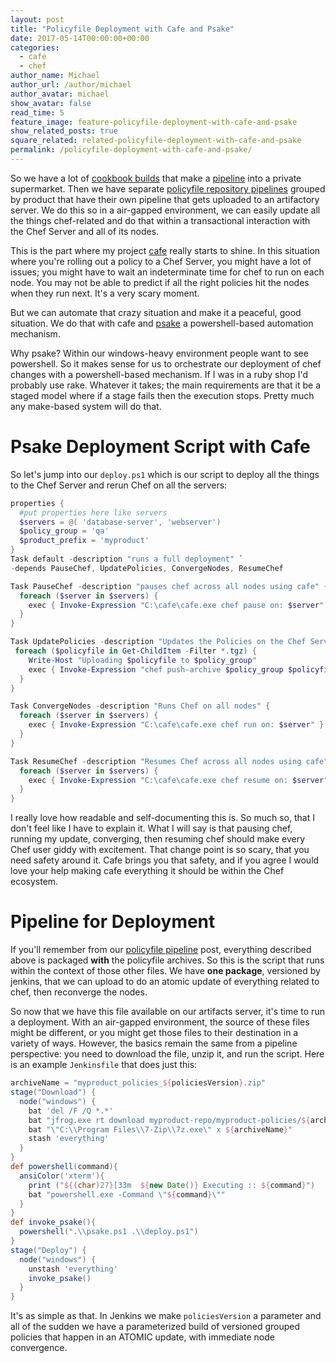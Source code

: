 ```yaml
---
layout: post
title: "Policyfile Deployment with Cafe and Psake"
date: 2017-05-14T00:00:00+00:00
categories:
  - cafe
  - chef
author_name: Michael
author_url: /author/michael
author_avatar: michael
show_avatar: false
read_time: 5
feature_image: feature-policyfile-deployment-with-cafe-and-psake
show_related_posts: true
square_related: related-policyfile-deployment-with-cafe-and-psake
permalink: /policyfile-deployment-with-cafe-and-psake/
---
```

So we have a lot of [cookbook builds](/cookbook-development-with-rakefile/) that make a [pipeline](/cookbook-pipeline-with-jenkinsfile/) into a private supermarket. Then we have separate [policyfile repository pipelines](/policyfile-pipeline-with-jenkinsfile/) grouped by product that have their own pipeline that gets uploaded to an artifactory server. We do this so in a air-gapped environment, we can easily update all the things chef-related and do that within a transactional interaction with the Chef Server and all of its nodes.

This is the part where my project [cafe](/introducing-cafe/) really starts to shine. In this situation where you're rolling out a policy to a Chef Server, you might have a lot of issues; you might have to wait an indeterminate time for chef to run on each node. You may not be able to predict if all the right policies hit the nodes when they run next. It's a very scary moment.

But we can automate that crazy situation and make it a peaceful, good situation. We do that with cafe and [psake](https://github.com/psake/psake) a powershell-based automation mechanism.

Why psake? Within our windows-heavy environment people want to see powershell. So it makes sense for us to orchestrate our deployment of chef changes with a powershell-based mechanism. If I was in a ruby shop I'd probably use rake. Whatever it takes; the main requirements are that it be a staged model where if a stage fails then the execution stops. Pretty much any make-based system will do that.

# Psake Deployment Script with Cafe

So let's jump into our `deploy.ps1` which is our script to deploy all the things to the Chef Server and rerun Chef on all the servers:

```powershell
properties {
  #put properties here like servers
  $servers = @( 'database-server', 'webserver')
  $policy_group = 'qa'
  $product_prefix = 'myproduct'
}
Task default -description "runs a full deployment" `
-depends PauseChef, UpdatePolicies, ConvergeNodes, ResumeChef

Task PauseChef -description "pauses chef across all nodes using cafe" {
  foreach ($server in $servers) {
    exec { Invoke-Expression "C:\cafe\cafe.exe chef pause on: $server" }
  }
}

Task UpdatePolicies -description "Updates the Policies on the Chef Server" {
 foreach ($policyfile in Get-ChildItem -Filter *.tgz) {
    Write-Host "Uploading $policyfile to $policy_group"
    exec { Invoke-Expression "chef push-archive $policy_group $policyfile" }
  }
}

Task ConvergeNodes -description "Runs Chef on all nodes" {
  foreach ($server in $servers) {
    exec { Invoke-Expression "C:\cafe\cafe.exe chef run on: $server" }
  }
}

Task ResumeChef -description "Resumes Chef across all nodes using cafe" {
  foreach ($server in $servers) {
    exec { Invoke-Expression "C:\cafe\cafe.exe chef resume on: $server" }
  }
}
```

I really love how readable and self-documenting this is. So much so, that I don't feel like I have to explain it. What I will say is that pausing chef, running my update, converging, then resuming chef should make every Chef user giddy with excitement. That change point is so scary, that you need safety around it. Cafe brings you that safety, and if you agree I would love your help making cafe everything it should be within the Chef ecosystem.

# Pipeline for Deployment

If you'll remember from our [policyfile pipeline]() post, everything described above is packaged **with** the policyfile archives. So this is the script that runs within the context of those other files. We have **one package**, versioned by jenkins, that we can upload to do an atomic update of everything related to chef, then reconverge the nodes.

So now that we have this file available on our artifacts server, it's time to run a deployment. With an air-gapped environment, the source of these files might be different, or you might get those files to their destination in a variety of ways. However, the basics remain the same from a pipeline perspective: you need to download the file, unzip it, and run the script. Here is an example `Jenkinsfile` that does just this:

```groovy
archiveName = "myproduct_policies_${policiesVersion}.zip"
stage("Download") {
  node("windows") {
    bat 'del /F /Q *.*'
    bat "jfrog.exe rt download myproduct-repo/myproduct-policies/${archiveName} ${archiveName} --flat=true"
    bat "\"C:\\Program Files\\7-Zip\\7z.exe\" x ${archiveName}"
    stash 'everything'
  }
}
def powershell(command){
  ansiColor('xterm'){
    print ("${(char)27}[33m  ${new Date()} Executing :: ${command}")
    bat "powershell.exe -Command \"${command}\""
  }
}
def invoke_psake(){
  powershell(".\\psake.ps1 .\\deploy.ps1")
}
stage("Deploy") {
  node("windows") {
    unstash 'everything'
    invoke_psake()
  }
}
```

It's as simple as that. In Jenkins we make `policiesVersion` a parameter and all of the sudden we have a parameterized build of versioned grouped policies that happen in an ATOMIC update, with immediate node convergence.